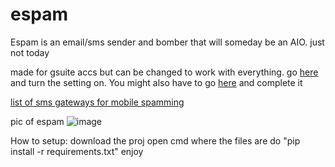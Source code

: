 # espam
Espam is an email/sms sender and bomber that will someday be an AIO. just not today



made for gsuite accs but can be changed to work with everything. go [here](https://www.google.com/settings/security/lesssecureapps) and turn the setting on. You might also have to go [here](https://accounts.google.com/DisplayUnlockCaptcha) and complete it


[list of sms gateways for mobile spamming](https://en.wikipedia.org/wiki/SMS_gateway)


pic of espam
![image](https://user-images.githubusercontent.com/65371714/220484475-71dd6521-09c0-40ed-a5c5-6c6d3b00fe60.png)


How to setup:
download the proj
open cmd where the files are
do "pip install -r requirements.txt"
enjoy
